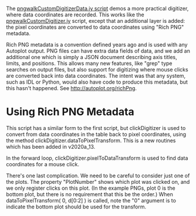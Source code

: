 The <a href='pngwalkCustomDigitizerData.jy'>pngwalkCustomDigitizerData.jy script</a> 
demos a more practical digitizer, where data coordinates are recorded.  This works 
like the <a href='pngwalkCustomDigitizer.jy'>pngwalkCustomDigitizer.jy</a> script,
except that an additional layer is added: the pixel coordinates are converted
to data coordinates using "Rich PNG" metadata.

Rich PNG metadata is a convention defined years ago and is used with any Autoplot
output.  PNG files can have extra data fields of data, and we add an additional
one which is simply a JSON document describing axis titles, limits, and positions.
This allows many new features, like "grep" type searches on output files, but
also support for digitizing where mouse clicks are converted back into data
coordinates.  The intent was that any system, such as IDL or Python, would also have
code to produce this metadata, but this hasn't happened.  See http://autoplot.org/richPng.

# Using Rich PNG Metadata

This script has a similar form to the first script, but clickDigitizer is used
to convert from data coordinates in the table back to pixel coordinates, using
the method clickDigitizer.dataToPixelTransform.  This is a new routines which has
been added in v2020a_13.  

In the forward loop, clickDigitizer.pixelToDataTransform is used to find data 
coordinates for a mouse click.  

There's one last complication.  We need to be careful to consider just one of the plots.
The property "PlotNumber" shows which plot was clicked on, and we only register 
clicks on this plot.  (In the example PNGs, plot 0 is the bottom plot, but there
is no requirement that this be the order.)  When
dataToPixelTransform( 0, d[0:2] ) is called, note the "0" argument is to indicate
the bottom plot should be used for the transform.




